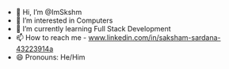 - 👋 Hi, I’m @ImSkshm
- 👀 I’m interested in Computers
- 🌱 I’m currently learning Full Stack Development
- 📫 How to reach me - www.linkedin.com/in/saksham-sardana-43223914a
- 😄 Pronouns: He/Him

<!---
ImSkshm/ImSkshm is a ✨ special ✨ repository because its `README.md` (this file) appears on your GitHub profile.
You can click the Preview link to take a look at your changes.
--->
